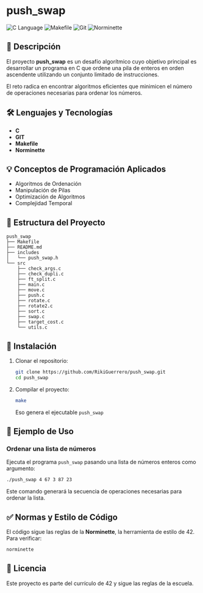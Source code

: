 # push_swap

![C Language](https://img.shields.io/badge/C-Programming-blue.svg) ![Makefile](https://img.shields.io/badge/Makefile-Build-orange.svg) ![Git](https://img.shields.io/badge/Git-Version%20Control-red.svg) ![Norminette](https://img.shields.io/badge/Norminette-Code%20Style-brightgreen.svg)

## 📌 Descripción

El proyecto **push_swap** es un desafío algorítmico cuyo objetivo principal es desarrollar un programa en C que ordene una pila de enteros en orden ascendente utilizando un conjunto limitado de instrucciones.

El reto radica en encontrar algoritmos eficientes que minimicen el número de operaciones necesarias para ordenar los números.

## 🛠 Lenguajes y Tecnologías

- **C**
- **GIT**
- **Makefile**
- **Norminette**

## 💡 Conceptos de Programación Aplicados

- Algoritmos de Ordenación
- Manipulación de Pilas
- Optimización de Algoritmos
- Complejidad Temporal


## 📂 Estructura del Proyecto

```
push_swap
├── Makefile
├── README.md
├── includes
│   └── push_swap.h
└── src
    ├── check_args.c
    ├── check_dupli.c
    ├── ft_split.c
    ├── main.c
    ├── move.c
    ├── push.c
    ├── rotate.c
    ├── rotate2.c
    ├── sort.c
    ├── swap.c
    ├── target_cost.c
    └── utils.c
```

## 🚀 Instalación

1. Clonar el repositorio:
   ```bash
   git clone https://github.com/RikiGuerrero/push_swap.git
   cd push_swap
2. Compilar el proyecto:
   ```bash
   make
   ```
   Eso genera el ejecutable `push_swap`

## 🎯 Ejemplo de Uso

### Ordenar una lista de números
Ejecuta el programa `push_swap` pasando una lista de números enteros como argumento:
```bash
./push_swap 4 67 3 87 23
```
Este comando generará la secuencia de operaciones necesarias para ordenar la lista.

## ✅ Normas y Estilo de Código

El código sigue las reglas de la **Norminette**, la herramienta de estilo de 42. Para verificar:
```bash
norminette
```

## 📜 Licencia

Este proyecto es parte del currículo de 42 y sigue las reglas de la escuela.
